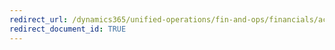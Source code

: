 ```yaml
---
redirect_url: /dynamics365/unified-operations/fin-and-ops/financials/accounts-receivable/create-free-text-invoice-new
redirect_document_id: TRUE 
--- 
```

